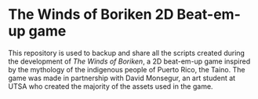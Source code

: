 # The Winds of Boriken 2D Beat-em-up game
This repository is used to backup and share all the scripts created during the development of _The Winds of Boriken_, a 2D beat-em-up game inspired by the mythology of the indigenous people of Puerto Rico, the Taino. The game was made in partnership with David Monsegur, an art student at UTSA who created the majority of the assets used in the game. 
